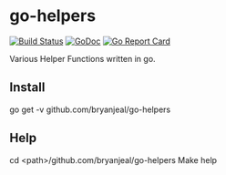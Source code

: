 # go-helpers

[![Build Status](https://travis-ci.org/bryanjeal/go-helpers.svg?branch=master)](https://travis-ci.org/bryanjeal/go-helpers)
[![GoDoc](https://godoc.org/github.com/bryanjeal/go-helpers?status.svg)](https://godoc.org/github.com/bryanjeal/go-helpers)
[![Go Report Card](https://goreportcard.com/badge/github.com/bryanjeal/go-helpers)](https://goreportcard.com/report/github.com/bryanjeal/go-helpers)

Various Helper Functions written in go.

## Install

go get -v github.com/bryanjeal/go-helpers

## Help

cd &lt;path&gt;/github.com/bryanjeal/go-helpers Make help